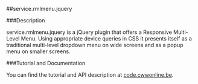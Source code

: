 ##service.rmlmenu.jquery

###Description

service.rmlmenu.jquery is a jQuery plugin that offers a Responsive Multi-Level Menu. Using appropriate device queries in CSS it presents itself as a traditional multi-level dropdown menu on wide screens and as a popup menu on smaller screens.

###Tutorial and Documentation

You can find the tutorial and API description at [code.cwwonline.be](http://code.cwwonline.be/servicermlmenujquery).
